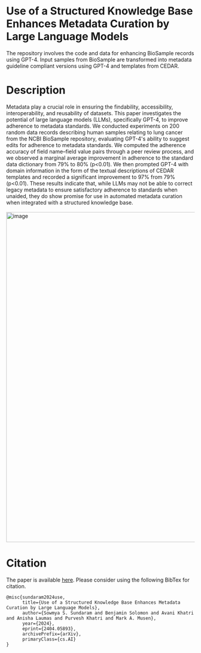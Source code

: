 # Use of a Structured Knowledge Base Enhances Metadata Curation by Large Language Models
The repository involves the code and data for enhancing BioSample records using GPT-4.
Input samples from BioSample are transformed into metadata guideline compliant versions using GPT-4 and templates from CEDAR.

# Description
Metadata play a crucial role in ensuring the findability, accessibility, interoperability, and reusability of datasets. This paper investigates the potential of large language models (LLMs), specifically GPT-4, to improve adherence to metadata standards. We conducted experiments on 200 random data records describing human samples relating to lung cancer from the NCBI BioSample repository, evaluating GPT-4's ability to suggest edits for adherence to metadata standards. We computed the adherence accuracy of field name–field value pairs through a peer review process, and we observed a marginal average improvement in adherence to the standard data dictionary from 79% to 80% (p<0.01). We then prompted GPT-4 with domain information in the form of the textual descriptions of CEDAR templates and recorded a significant improvement to 97% from 79% (p<0.01). These results indicate that, while LLMs may not be able to correct legacy metadata to ensure satisfactory adherence to standards when unaided, they do show promise for use in automated metadata curation when integrated with a structured knowledge base.
<br>
<br>
<img width="880" alt="image" src="https://github.com/musen-lab/BioSampleGPTCorrection/assets/9361849/e09227d1-8faa-48c0-a00a-4630c82c8bfc">

# Citation
The paper is available [here](https://arxiv.org/abs/2404.05893). Please consider using the following BibTex for citation.
```
@misc{sundaram2024use,
      title={Use of a Structured Knowledge Base Enhances Metadata Curation by Large Language Models}, 
      author={Sowmya S. Sundaram and Benjamin Solomon and Avani Khatri and Anisha Laumas and Purvesh Khatri and Mark A. Musen},
      year={2024},
      eprint={2404.05893},
      archivePrefix={arXiv},
      primaryClass={cs.AI}
}
```
